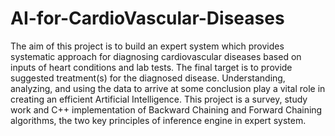 # AI-for-CardioVascular-Diseases
The aim of this project is to build an expert system which provides systematic approach for diagnosing cardiovascular diseases based on inputs of heart conditions and lab tests.
The final target is to provide suggested treatment(s) for the diagnosed disease. 
Understanding, analyzing, and using the data to arrive at some conclusion play a vital role in creating an efficient Artificial Intelligence. 
This project is a survey, study work and C++ implementation of Backward Chaining and Forward Chaining algorithms, the two key principles of inference engine in expert system.
